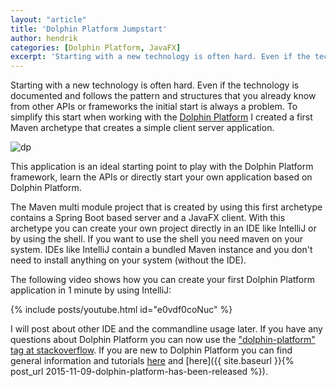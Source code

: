 ```yaml
---
layout: "article"
title: 'Dolphin Platform Jumpstart'
author: hendrik
categories: [Dolphin Platform, JavaFX]
excerpt: 'Starting with a new technology is often hard. Even if the technology is documented and follows the pattern and structures that you already know from other APIs or frameworks the initial start is always a problem. For Dolphin Platform we created a jumpstart project that will help you to get into the framework and create awesome applications based on it.'
---
```

Starting with a new technology is often hard. Even if the technology is documented and follows the pattern and structures that you already know from other APIs or frameworks the initial start is always a problem. To simplify this start when working with the [Dolphin Platform](http://www.dolphin-platform.io) I created a first Maven archetype that creates a simple client server application.

![dp](/posts/guigarage-legacy/dp-1024x255.png)

This application is an ideal starting point to play with the Dolphin Platform framework, learn the APIs or directly start your own application based on Dolphin Platform.

The Maven multi module project that is created by using this first archetype contains a Spring Boot based server and a JavaFX client. With this archetype you can create your own project directly in an IDE like IntelliJ or by using the shell. If you want to use the shell you need maven on your system. IDEs like IntelliJ contain a bundled Maven instance and you don't need to install anything on your system (without the IDE).

The following video shows how you can create your first Dolphin Platform application in 1 minute by using IntelliJ:

{% include posts/youtube.html id="e0vdf0coNuc" %}

I will post about other IDE and the commandline usage later. If you have any questions about Dolphin Platform you can now use the ["dolphin-platform" tag at stackoverflow](http://stackoverflow.com/questions/tagged/dolphin-platform). If you are new to Dolphin Platform you can find general information and tutorials [here](http://www.dolphin-platform.io) and [here]({{ site.baseurl }}{% post_url 2015-11-09-dolphin-platform-has-been-released %}).
